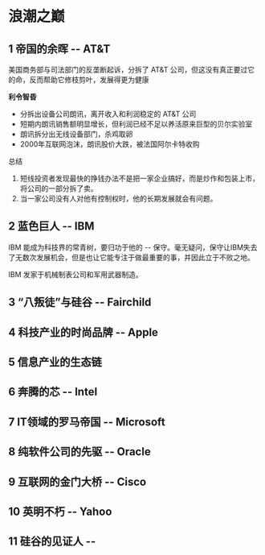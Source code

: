 # 浪潮之巅

## 1 帝国的余晖 -- AT&T

美国商务部与司法部门的反垄断起诉，分拆了 AT&T 公司，但这没有真正要过它的命，反而帮助它修枝剪叶，发展得更为健康

**利令智昏**

* 分拆出设备公司朗讯，离开收入和利润稳定的 AT&T 公司
* 短期内朗讯销售额明显增长，但利润已经不足以养活原来巨型的贝尔实验室
* 朗讯拆分出无线设备部门，杀鸡取卵
* 2000年互联网泡沫，朗讯股价大跌，被法国阿尔卡特收购

总结
1. 短线投资者发现最快的挣钱办法不是把一家企业搞好，而是炒作和包装上市，将公司的一部分拆了卖。
2. 当一家公司没有人对他有控制权时，他的长期发展就会有问题。

## 2 蓝色巨人 -- IBM

IBM 能成为科技界的常青树，要归功于他的 -- 保守。毫无疑问，保守让IBM失去了无数次发展机会，但是也让它能专注于做最重要的事，并因此立于不败之地。

IBM 发家于机械制表公司和军用武器制造。

## 3 “八叛徒”与硅谷 -- Fairchild

## 4 科技产业的时尚品牌 -- Apple

## 5 信息产业的生态链

## 6 奔腾的芯 -- Intel

## 7 IT领域的罗马帝国 -- Microsoft

## 8 纯软件公司的先驱 -- Oracle

## 9 互联网的金门大桥 -- Cisco

## 10 英明不朽 -- Yahoo

## 11 硅谷的见证人 -- 

